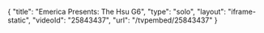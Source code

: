 {
    "title": "Emerica Presents: The Hsu G6",
    "type": "solo",
    "layout": "iframe-static",
    "videoId": "25843437",
    "url": "\/tvpembed\/25843437"
}
